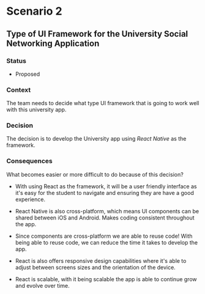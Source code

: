 # Scenario 2

## Type of UI Framework for the University Social Networking Application

### Status

- Proposed


### Context

The team needs to decide what type UI framework that is going to work well with this university app. 


### Decision

The decision is to develop the University app using *React Native* as the framework. 

### Consequences

What becomes easier or more difficult to do because of this decision?

- With using React as the framework, it will be a user friendly interface as it's easy for the student to navigate and ensuring they are have a good experience.
  
- React Native is also cross-platform, which means UI components can be shared between iOS and Android. Makes coding consistent throughout the app. 

- Since components are cross-platform we are able to reuse code! With being able to reuse code, we can reduce the time it takes to develop the app.  

- React is also offers responsive design capabilities where it's able to adjust between screens sizes and the orientation of the device. 

- React is scalable, with it being scalable the app is able to continue grow and evolve over time. 


